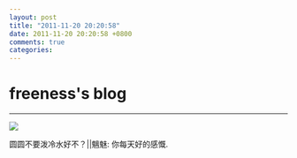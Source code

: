```yaml
---
layout: post
title: "2011-11-20 20:20:58"
date: 2011-11-20 20:20:58 +0800
comments: true
categories: 
---
```


# freeness's blog

----------

![](http://okqmqrbgo.bkt.clouddn.com/201111202020581.jpg)

>
圆圆不要泼冷水好不？||魑魅: 你每天好的感慨.